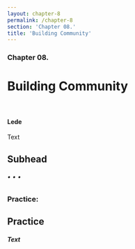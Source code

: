 ```yaml
---
layout: chapter-8
permalink: /chapter-8
section: 'Chapter 08.'
title: 'Building Community'
---
```


### Chapter 08.
# Building Community

<div class="divider">&nbsp;</div>

#### Lede

Text

## Subhead

###### • • •

### Practice:

## Practice<br/>
##### Text


